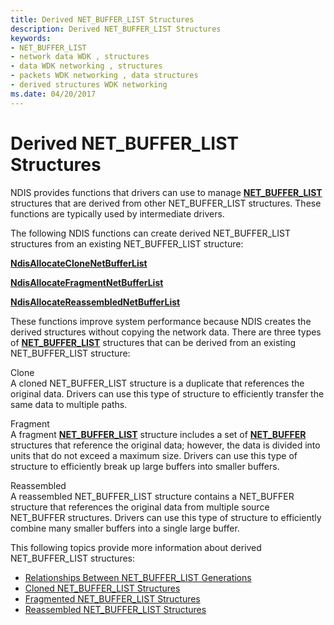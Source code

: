 ```yaml
---
title: Derived NET_BUFFER_LIST Structures
description: Derived NET_BUFFER_LIST Structures
keywords:
- NET_BUFFER_LIST
- network data WDK , structures
- data WDK networking , structures
- packets WDK networking , data structures
- derived structures WDK networking
ms.date: 04/20/2017
---
```


# Derived NET\_BUFFER\_LIST Structures





NDIS provides functions that drivers can use to manage [**NET\_BUFFER\_LIST**](/windows-hardware/drivers/ddi/nbl/ns-nbl-net_buffer_list) structures that are derived from other NET\_BUFFER\_LIST structures. These functions are typically used by intermediate drivers.

The following NDIS functions can create derived NET\_BUFFER\_LIST structures from an existing NET\_BUFFER\_LIST structure:

[**NdisAllocateCloneNetBufferList**](/windows-hardware/drivers/ddi/nblapi/nf-nblapi-ndisallocateclonenetbufferlist)

[**NdisAllocateFragmentNetBufferList**](/windows-hardware/drivers/ddi/nblapi/nf-nblapi-ndisallocatefragmentnetbufferlist)

[**NdisAllocateReassembledNetBufferList**](/windows-hardware/drivers/ddi/nblapi/nf-nblapi-ndisallocatereassemblednetbufferlist)

These functions improve system performance because NDIS creates the derived structures without copying the network data. There are three types of [**NET\_BUFFER\_LIST**](/windows-hardware/drivers/ddi/nbl/ns-nbl-net_buffer_list) structures that can be derived from an existing NET\_BUFFER\_LIST structure:

<a href="" id="clone"></a>Clone  
A cloned NET\_BUFFER\_LIST structure is a duplicate that references the original data. Drivers can use this type of structure to efficiently transfer the same data to multiple paths.

<a href="" id="fragment"></a>Fragment  
A fragment [**NET\_BUFFER\_LIST**](/windows-hardware/drivers/ddi/nbl/ns-nbl-net_buffer_list) structure includes a set of [**NET\_BUFFER**](/windows-hardware/drivers/ddi/nbl/ns-nbl-net_buffer) structures that reference the original data; however, the data is divided into units that do not exceed a maximum size. Drivers can use this type of structure to efficiently break up large buffers into smaller buffers.

<a href="" id="reassembled"></a>Reassembled  
A reassembled NET\_BUFFER\_LIST structure contains a NET\_BUFFER structure that references the original data from multiple source NET\_BUFFER structures. Drivers can use this type of structure to efficiently combine many smaller buffers into a single large buffer.

This following topics provide more information about derived NET\_BUFFER\_LIST structures:

-   [Relationships Between NET\_BUFFER\_LIST Generations](relationships-between-net-buffer-list-generations.md)
-   [Cloned NET\_BUFFER\_LIST Structures](cloned-net-buffer-list-structures.md)
-   [Fragmented NET\_BUFFER\_LIST Structures](fragmented-net-buffer-list-structures.md)
-   [Reassembled NET\_BUFFER\_LIST Structures](reassembled-net-buffer-list-structures.md)

 

